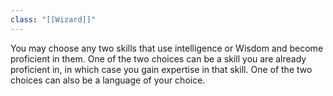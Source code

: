 ```yaml
---
class: "[[Wizard]]"
---
```

You may choose any two skills that use intelligence or Wisdom and become proficient in them. One of the two choices can be a skill you are already proficient in, in which case you gain expertise in that skill. One of the two choices can also be a language of your choice.